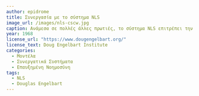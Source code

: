 ```yaml
---
author: epidrome
title: Συνεργασία με το σύστημα NLS 
image_url: /images/nls-cscw.jpg
caption: Ανάμεσα σε πολλές άλλες πρωτιές, το σύστημα NLS επιτρέπει την συνεργασία μεταξύ χρηστών που βρίσκονται σε διαφορετικά τερματικά σε πραγματικό χρόνο. Η συνεργασία μπορεί να γίνει τόσο με το πληκτρολόγιο, όσο και με τις χειρονομίες από τον δείκτη του ποντικιού, καθώς και με ταυτόχρονη προβολή βίντεο από τον χρήστη, με στόχο την επαύξηση της νοημοσύνης μέσω της συνεργασίας ανθρώπων και υπολογιστών.
year: 1968 
license_url: "https://www.dougengelbart.org/"
license_text: Doug Engelbart Institute 
categories:
  - Μοντέλα 
  - Συνεργατικά Συστήματα
  - Επαυξημένη Νοημοσύνη
tags:
  - NLS 
  - Douglas Engelbart
---
```

